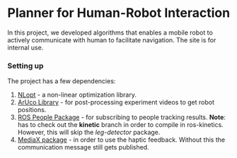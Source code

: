 # Planner for Human-Robot Interaction

In this project, we developed algorithms that enables a mobile robot to actively communicate with human to facilitate navigation. The site is for internal use.

### Setting up
The project has a few dependencies:
1. [NLopt](https://nlopt.readthedocs.io/en/latest/) - a non-linear optimization library.
2. [ArUco Library](https://www.uco.es/investiga/grupos/ava/node/26) - for post-processing experiment videos to get robot positions.
3. [ROS People Package](https://github.com/wg-perception/people) - for subscribing to people tracking results. **Note**: has to check out the **kinetic** branch in order to compile in ros-kinetics. However, this will skip the *leg-detector* package.
4. [MediaX package](https://github.com/yuhangc/mediax_project) - in order to use the haptic feedback. Without this the communication message still gets published.

